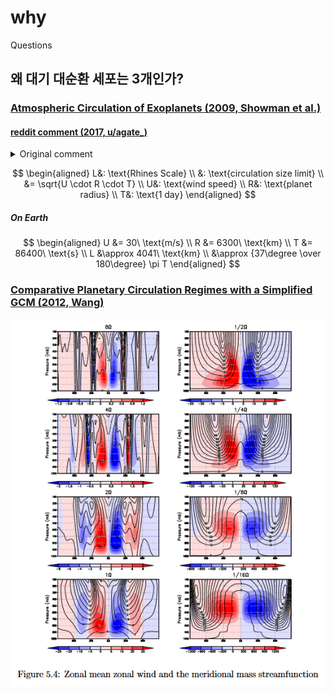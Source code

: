 # why
Questions

## 왜 대기 대순환 세포는 3개인가?

### [Atmospheric Circulation of Exoplanets (2009, Showman et al.)](https://arxiv.org/pdf/0911.3170)

#### [reddit comment (2017, u/agate_)](https://www.reddit.com/r/explainlikeimfive/comments/7lmjun/comment/drovjao/)

<details>
<summary>Original comment</summary>
(...)

A related concept, which gives quantitative answers about the number of circulation cells a planet will have, is the "Rhines scale". Turbulent storms on planets tend to merge and become larger and more organized over time, but that same "ice skater effect" limits their ability to grow in the north-south direction. Thus they grow wider as they coalesce to form a pattern of east-west jets and circulation cells. The limiting size is roughly given by the equation

L = sqrt(U R T)

where U is the velocity of winds on the planet, R is its radius, and T is the time for a full rotation (1 day). (Experts note, I've simplified and ignored some constants here, but their value is about 1.)

For the Earth (U = 30 m/s, R = 6300 km, T = 86400 s), the Rhines scale is about 4000 km, or about 30 degrees of latitude, so there's room for about 6 circulation cells from equator to pole. On Venus (U = 100 m/s, R = 6000 km, T = 20 million s), the scale is 100,000 km, bigger than the planet, so there's only one circulation cell. For Jupiter, the planet is big enough to contain about 20 of its Rhines scales, and it has about 20 circulation cells. This scale works great to predict the number of circulation cells on Mars, the other gas giants, and Titan too.
</details>

$$
\begin{aligned}
L&: \text{Rhines Scale} \\
 &: \text{circulation size limit} \\
 &= \sqrt{U \cdot R \cdot T} \\
U&: \text{wind speed} \\
R&: \text{planet radius} \\
T&: \text{1 day}
\end{aligned}
$$

##### On Earth

$$
\begin{aligned}
U &= 30\ \text{m/s} \\
R &= 6300\ \text{km} \\
T &= 86400\ \text{s} \\
L &\approx 4041\ \text{km} \\
  &\approx {37\degree \over 180\degree} \pi T
\end{aligned}
$$

### [Comparative Planetary Circulation Regimes with a Simplified GCM (2012, Wang)](https://web.archive.org/web/https://www2.physics.ox.ac.uk/sites/default/files/2012-03-08/1_wang_pdf_19025.pdf)

![](image/zonal_wind.png)

